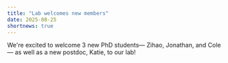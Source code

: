 ```yaml
---
title: "Lab welcomes new members"
date: 2025-08-25
shortnews: true
---
```

We're excited to welcome 3 new PhD students— Zihao, Jonathan, and Cole— as well as a new postdoc, Katie, to our lab!
